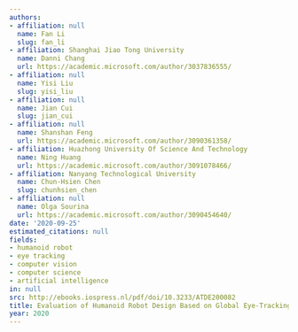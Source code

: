 ```yaml
---
authors:
- affiliation: null
  name: Fan Li
  slug: fan_li
- affiliation: Shanghai Jiao Tong University
  name: Danni Chang
  url: https://academic.microsoft.com/author/3037836555/
- affiliation: null
  name: Yisi Liu
  slug: yisi_liu
- affiliation: null
  name: Jian Cui
  slug: jian_cui
- affiliation: null
  name: Shanshan Feng
  url: https://academic.microsoft.com/author/3090361358/
- affiliation: Huazhong University Of Science And Technology
  name: Ning Huang
  url: https://academic.microsoft.com/author/3091078466/
- affiliation: Nanyang Technological University
  name: Chun-Hsien Chen
  slug: chunhsien_chen
- affiliation: null
  name: Olga Sourina
  url: https://academic.microsoft.com/author/3090454640/
date: '2020-09-25'
estimated_citations: null
fields:
- humanoid robot
- eye tracking
- computer vision
- computer science
- artificial intelligence
in: null
src: http://ebooks.iospress.nl/pdf/doi/10.3233/ATDE200082
title: Evaluation of Humanoid Robot Design Based on Global Eye-Tracking Metrics
year: 2020
---
```

